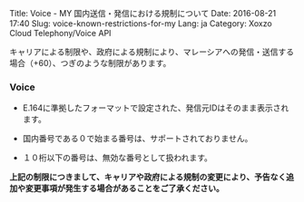 Title: Voice - MY 国内送信・発信における規制について
Date: 2016-08-21 17:40
Slug: voice-known-restrictions-for-my
Lang: ja
Category: Xoxzo Cloud Telephony/Voice API

キャリアによる制限や、政府による規制により、マレーシアへの発信・送信する場合（+60）、つぎのような制限があります。

### Voice

- E.164に準拠したフォーマットで設定された、発信元IDはそのまま表示されます。

- 国内番号である０で始まる番号は、サポートされておりません。

- １０桁以下の番号は、無効な番号として扱われます。


**上記の制限につきまして、キャリアや政府による規制の変更により、予告なく追加や変更事項が発生する場合があることをご了承ください。**